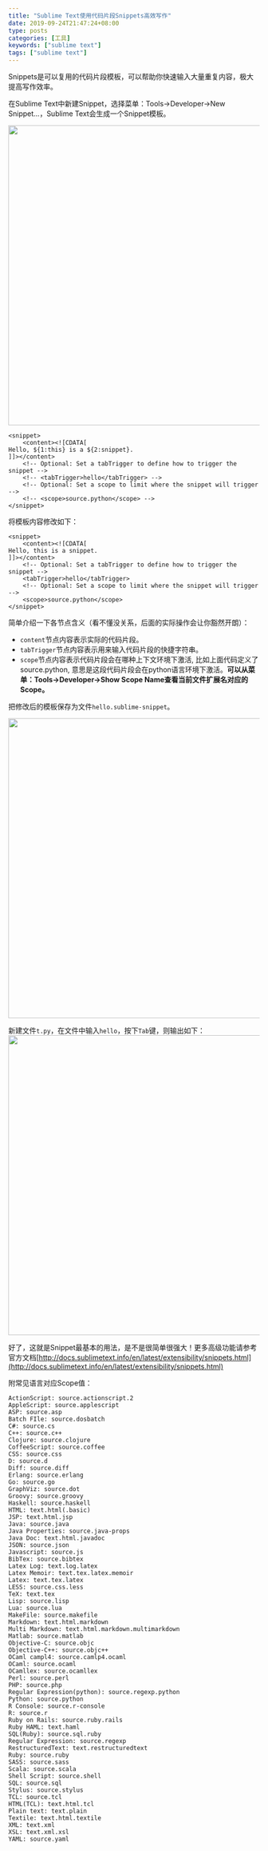 ```yaml
---
title: "Sublime Text使用代码片段Snippets高效写作"
date: 2019-09-24T21:47:24+08:00
type: posts
categories: [工具]
keywords: ["sublime text"]
tags: ["sublime text"]
---
```


Snippets是可以复用的代码片段模板，可以帮助你快速输入大量重复内容，极大提高写作效率。
<!--more-->
在Sublime Text中新建Snippet，选择菜单：Tools->Developer->New Snippet...，Sublime Text会生成一个Snippet模板。

<img src="/tool/sublime-text-snippets-intro/1.png" style="width:600px;"/>

```
<snippet>
	<content><![CDATA[
Hello, ${1:this} is a ${2:snippet}.
]]></content>
	<!-- Optional: Set a tabTrigger to define how to trigger the snippet -->
	<!-- <tabTrigger>hello</tabTrigger> -->
	<!-- Optional: Set a scope to limit where the snippet will trigger -->
	<!-- <scope>source.python</scope> -->
</snippet>

```

将模板内容修改如下：
```
<snippet>
	<content><![CDATA[
Hello, this is a snippet.
]]></content>
	<!-- Optional: Set a tabTrigger to define how to trigger the snippet -->
	<tabTrigger>hello</tabTrigger>
	<!-- Optional: Set a scope to limit where the snippet will trigger -->
	<scope>source.python</scope>
</snippet>

```

简单介绍一下各节点含义（看不懂没关系，后面的实际操作会让你豁然开朗）：
* `content`节点内容表示实际的代码片段。
* `tabTrigger`节点内容表示用来输入代码片段的快捷字符串。
* `scope`节点内容表示代码片段会在哪种上下文环境下激活, 比如上面代码定义了source.python, 意思是这段代码片段会在python语言环境下激活。**可以从菜单：Tools->Developer->Show Scope Name查看当前文件扩展名对应的Scope。**

把修改后的模板保存为文件`hello.sublime-snippet`。

<img src="/tool/sublime-text-snippets-intro/2.png" style="width:600px;"/>

新建文件`t.py`，在文件中输入`hello`，按下`Tab`键，则输出如下：
<img src="/tool/sublime-text-snippets-intro/3.png" style="width:600px;"/>

好了，这就是Snippet最基本的用法，是不是很简单很强大！更多高级功能请参考官方文档[http://docs.sublimetext.info/en/latest/extensibility/snippets.html](http://docs.sublimetext.info/en/latest/extensibility/snippets.html)

附常见语言对应Scope值：
```
ActionScript: source.actionscript.2
AppleScript: source.applescript
ASP: source.asp
Batch FIle: source.dosbatch
C#: source.cs
C++: source.c++
Clojure: source.clojure
CoffeeScript: source.coffee
CSS: source.css
D: source.d
Diff: source.diff
Erlang: source.erlang
Go: source.go
GraphViz: source.dot
Groovy: source.groovy
Haskell: source.haskell
HTML: text.html(.basic)
JSP: text.html.jsp
Java: source.java
Java Properties: source.java-props
Java Doc: text.html.javadoc
JSON: source.json
Javascript: source.js
BibTex: source.bibtex
Latex Log: text.log.latex
Latex Memoir: text.tex.latex.memoir
Latex: text.tex.latex
LESS: source.css.less
TeX: text.tex
Lisp: source.lisp
Lua: source.lua
MakeFile: source.makefile
Markdown: text.html.markdown
Multi Markdown: text.html.markdown.multimarkdown
Matlab: source.matlab
Objective-C: source.objc
Objective-C++: source.objc++
OCaml campl4: source.camlp4.ocaml
OCaml: source.ocaml
OCamllex: source.ocamllex
Perl: source.perl
PHP: source.php
Regular Expression(python): source.regexp.python
Python: source.python
R Console: source.r-console
R: source.r
Ruby on Rails: source.ruby.rails
Ruby HAML: text.haml
SQL(Ruby): source.sql.ruby
Regular Expression: source.regexp
RestructuredText: text.restructuredtext
Ruby: source.ruby
SASS: source.sass
Scala: source.scala
Shell Script: source.shell
SQL: source.sql
Stylus: source.stylus
TCL: source.tcl
HTML(TCL): text.html.tcl
Plain text: text.plain
Textile: text.html.textile
XML: text.xml
XSL: text.xml.xsl
YAML: source.yaml
```
